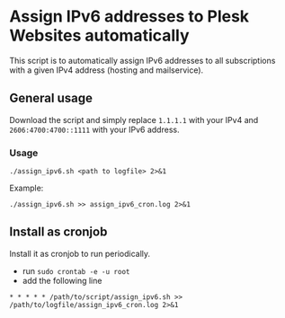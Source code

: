 # Assign IPv6 addresses to Plesk Websites automatically
This script is to automatically assign IPv6 addresses to all subscriptions with a given IPv4 address (hosting and mailservice).

## General usage
Download the script and simply replace `1.1.1.1` with your IPv4 and `2606:4700:4700::1111` with your IPv6 address.

### Usage

```
./assign_ipv6.sh <path to logfile> 2>&1
```

Example:
```
./assign_ipv6.sh >> assign_ipv6_cron.log 2>&1
```

## Install as cronjob
Install it as cronjob to run periodically.

- run `sudo crontab -e -u root`
- add the following line
```
* * * * * /path/to/script/assign_ipv6.sh >> /path/to/logfile/assign_ipv6_cron.log 2>&1
```
